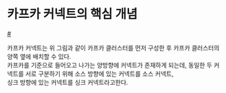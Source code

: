 # 카프카 커넥트의 핵심 개념

[#](#)
 
카프카 커넥트는 위 그림과 같이 카프카 클러스터를 먼저 구성한 후 카프카 클러스터의 양쪽 옆에 배치할 수 있다.   
카프카를 기준으로 들어오고 나가는 양방향에 커넥트가 존재하게 되는데, 동일한 두 커넥트를 서로 구분하기 위해 
소스 방향에 있는 커넥트를 소스 커넥트,      
싱크 방향에 있는 커넥트를 싱크 커넥트라고한다.   



